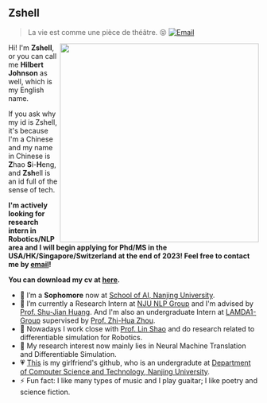 </a>

## Zshell


> La vie est comme une pièce de théâtre. 😝
[![Email](https://img.shields.io/badge/-zhaosh@smail.nju.edu.cn-911318?style=flat-square&logo=Mail.RU&logoColor=white&labelColor=c14438)](mailto:zhaosh@smail.nju.edu.cn)

<a href="#">
<img align="right" src='https://github-readme-stats.vercel.app/api/top-langs/?username=Hilbert-Johnson&layout=compact&hide=html,java' width="400px" />
</a>

Hi! I'm **Zshell**, or you can call me **Hilbert Johnson** as well, which is my English name.

If you ask why my id is Zshell, it's because I'm a Chinese and my name in Chinese is **Z**hao **S**i-**H**eng, and **Zsh**ell is an id full of the sense of tech.

**I'm actively looking for research intern in Robotics/NLP area and I will begin applying for Phd/MS in the USA/HK/Singapore/Switzerland at the end of 2023! Feel free to contact me by [email](mailto:zhaosh@smail.nju.edu.cn)!**

**You can download my cv at [here](https://hilbert-johnson.github.io/files/cv.pdf).**

- 🔭 I’m a **Sophomore** now at [School of AI, Nanjing University](https://ai.nju.edu.cn).
- 🌱 I’m currently a Research Intern at [NJU NLP Group](http://nlp.nju.edu.cn/homepage/) and I'm advised by [Prof. Shu-Jian Huang](http://nlp.nju.edu.cn/huangsj/). And I'm also an undergraduate Intern at [LAMDA1-Group](http://www.lamda.nju.edu.cn/CH.MainPage.ashx) supervised by [Prof. Zhi-Hua Zhou](https://cs.nju.edu.cn/zhouzh/index.htm).
- 🤩 Nowadays I work close with [Prof. Lin Shao](https://linsats.github.io/) and do research related to differentiable simulation for Robotics.
- 🤔 My research interest now mainly lies in Neural Machine Translation and Differentiable Simulation. 
- 💗 [This](https://github.com/CCisWorking) is my girlfriend's github, who is an undergradute at [Department of Computer Science and Technology, Nanjing University](https://cs.nju.edu.cn/main.htm).
- ⚡ Fun fact: I like many types of music and I play guaitar; I like poetry and science fiction.
